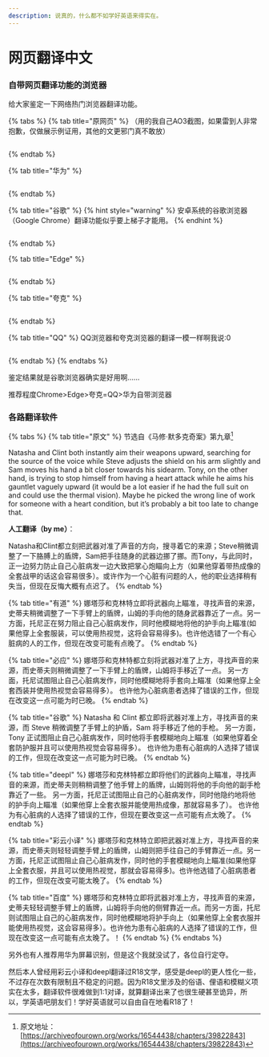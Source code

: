 ```yaml
---
description: 说真的，什么都不如学好英语来得实在。
---
```


# 网页翻译中文

### 自带网页翻译功能的浏览器

给大家鉴定一下网络热门浏览器翻译功能。

{% tabs %}
{% tab title="原网页" %}
（用的我自己AO3截图，如果雷到人非常抱歉，仅做展示例证用，其他的文更邪门真不敢放）

<figure><img src="../.gitbook/assets/Screenshot_20230312_155754_com.huawei.browser_edit_871952420109137.jpg" alt=""><figcaption></figcaption></figure>
{% endtab %}

{% tab title="华为" %}
<figure><img src="../.gitbook/assets/Screenshot_20230312_155805_com.huawei.browser_edit_871946537781013.jpg" alt=""><figcaption></figcaption></figure>
{% endtab %}

{% tab title="谷歌" %}
{% hint style="warning" %}
安卓系统的谷歌浏览器（Google Chrome）翻译功能似乎要上梯子才能用。
{% endhint %}

<figure><img src="../.gitbook/assets/Screenshot_20230312_155935_com.android.chrome_edit_871961984209136.jpg" alt=""><figcaption></figcaption></figure>
{% endtab %}

{% tab title="Edge" %}
<figure><img src="../.gitbook/assets/image (2).png" alt=""><figcaption></figcaption></figure>
{% endtab %}

{% tab title="夸克" %}
<figure><img src="../.gitbook/assets/Screenshot_20230312_162846.jpg" alt=""><figcaption></figcaption></figure>
{% endtab %}

{% tab title="QQ" %}
QQ浏览器和夸克浏览器的翻译一模一样啊我说:0

<figure><img src="../.gitbook/assets/Screenshot_20230312_162846(1).jpg" alt=""><figcaption></figcaption></figure>
{% endtab %}
{% endtabs %}

鉴定结果就是谷歌浏览器确实是好用啊……

推荐程度Chrome>Edge>夸克=QQ>华为自带浏览器

### 各路翻译软件

{% tabs %}
{% tab title="原文" %}
节选自《马修·默多克奇案》第九章[^1]

Natasha and Clint both instantly aim their weapons upward, searching for the source of the voice while Steve adjusts the shield on his arm slightly and Sam moves his hand a bit closer towards his sidearm. Tony, on the other hand, is trying to stop himself from having a heart attack while he aims his gauntlet vaguely upward (it would be a lot easier if he had the full suit on and could use the thermal vision). Maybe he picked the wrong line of work for someone with a heart condition, but it’s probably a bit too late to change that.



**人工翻译（by me）**：

Natasha和Clint都立刻把武器对准了声音的方向，搜寻着它的来源；Steve稍微调整了一下胳膊上的盾牌，Sam把手往随身的武器边挪了挪。而Tony，与此同时，正一边努力防止自己心脏病发一边大致把掌心炮瞄向上方（如果他穿着带热成像的全套战甲的话这会容易很多）。或许作为一个心脏有问题的人，他的职业选择稍有失当，但现在反悔大概有点迟了。
{% endtab %}

{% tab title="有道" %}
娜塔莎和克林特立即将武器向上瞄准，寻找声音的来源，史蒂夫稍微调整了一下手臂上的盾牌，山姆的手向他的随身武器靠近了一点。另一方面，托尼正在努力阻止自己心脏病发作，同时他模糊地将他的护手向上瞄准(如果他穿上全套服装，可以使用热视觉，这将会容易得多)。也许他选错了一个有心脏病的人的工作，但现在改变可能有点晚了。
{% endtab %}

{% tab title="必应" %}
娜塔莎和克林特都立刻将武器对准了上方，寻找声音的来源，而史蒂夫则稍微调整了一下手臂上的盾牌，山姆将手移近了一点。 另一方面，托尼试图阻止自己心脏病发作，同时他模糊地将手套向上瞄准（如果他穿上全套西装并使用热视觉会容易得多）。 也许他为心脏病患者选择了错误的工作，但现在改变这一点可能为时已晚。
{% endtab %}

{% tab title="谷歌" %}
Natasha 和 Clint 都立即将武器对准上方，寻找声音的来源，而 Steve 稍微调整了手臂上的护盾，Sam 将手移近了他的手枪。 另一方面，Tony 正试图阻止自己心脏病发作，同时他将手套模糊地向上瞄准（如果他穿着全套防护服并且可以使用热视觉会容易得多）。 也许他为患有心脏病的人选择了错误的工作，但现在改变这一点可能为时已晚。
{% endtab %}

{% tab title="deepl" %}
娜塔莎和克林特都立即将他们的武器向上瞄准，寻找声音的来源，而史蒂夫则稍稍调整了他手臂上的盾牌，山姆则将他的手向他的副手枪靠近了一些。 另一方面，托尼正试图阻止自己的心脏病发作，同时他隐约地将他的护手向上瞄准（如果他穿上全套衣服并能使用热成像，那就容易多了）。 也许他为有心脏病的人选择了错误的工作，但现在要改变这一点可能有点太晚了。
{% endtab %}

{% tab title="彩云小译" %}
娜塔莎和克林特立即把武器对准上方，寻找声音的来源，而史蒂夫则轻轻调整手臂上的盾牌，山姆则把手往自己的手臂靠近一点。另一方面，托尼正试图阻止自己心脏病发作，同时他的手套模糊地向上瞄准(如果他穿上全套衣服，并且可以使用热视觉，那就会容易得多)。也许他选错了心脏病患者的工作，但现在改变可能太晚了。
{% endtab %}

{% tab title="百度" %}
娜塔莎和克林特立即将武器对准上方，寻找声音的来源，史蒂夫轻轻调整手臂上的盾牌，山姆将手向他的侧臂靠近一点。而另一方面，托尼则试图阻止自己的心脏病发作，同时他模糊地将护手向上（如果他穿上全套衣服并能使用热视觉，这会容易得多）。也许他为患有心脏病的人选择了错误的工作，但现在改变这一点可能有点太晚了。！
{% endtab %}
{% endtabs %}

另外也有人推荐用华为屏幕识别，但是这个我就没试了，各位自行定夺。

然后本人曾经用彩云小译和deepl翻译过R18文学，感受是deepl的更人性化一些，不过存在次数有限制且不稳定的问题。因为R18文里涉及的俗语、俚语和模糊义项实在太多，翻译软件很难做到1:1对译，就算翻译出来了也很生硬甚至诡异，所以，学英语吧朋友们！学好英语就可以自由自在地看R18了！

[^1]: 原文地址：[https://archiveofourown.org/works/16544438/chapters/39822843](https://archiveofourown.org/works/16544438/chapters/39822843)
